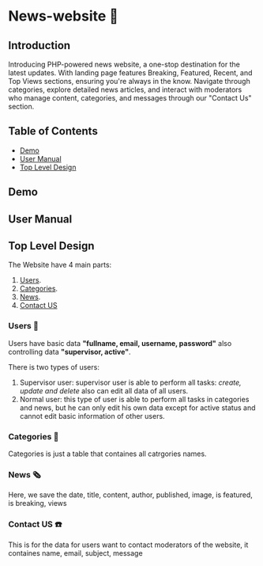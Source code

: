 # News-website 📰

## Introduction
Introducing PHP-powered news website, a one-stop destination for the latest updates. With landing page features Breaking, Featured, Recent, and Top Views sections, ensuring you're always in the know. Navigate through categories, explore detailed news articles, and interact with moderators who manage content, categories, and messages through our "Contact Us" section.

## Table of Contents
- [Demo](#Demo)
- [User Manual](#User-Manual)
- [Top Level Design](#Top-Level-Design)

## Demo

## User Manual


## Top Level Design
The Website have 4 main parts:
1. [Users](##Users).
2. [Categories](##Categories).
3. [News](##News).
4. [Contact US](##Contact-US)

### Users 🙆
Users have basic data **"fullname, email, username, password"** also controlling data  **"supervisor, active"**. 

There is two types of users:
1. Supervisor user: supervisor user is able to perform all tasks: _create, update and delete_ also can edit all data of all users.
2. Normal user: this type of user is able to perform all tasks in categories and news, but he can only edit his own data except for active status and cannot edit basic information of other users.

### Categories 📂
Categories is just a table that containes all catrgories names.

### News 🗞️
Here, we save the date, title, content, author, published, image, is featured, is breaking, views

### Contact US ☎️
This is for the data for users want to contact moderators of the website, it containes name, email, subject, message



